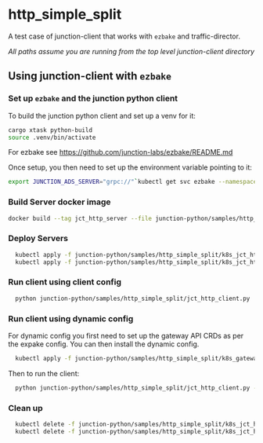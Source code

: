 # http_simple_split

A test case of junction-client that works with `ezbake` and traffic-director.

*All paths assume you are running from the top level junction-client directory*

## Using junction-client with `ezbake`

### Set up `ezbake` and the junction python client
To build the junction python client and set up a venv for it:
```bash
cargo xtask python-build
source .venv/bin/activate
```

For ezbake see https://github.com/junction-labs/ezbake/README.md

Once setup, you then need to set up the environment variable pointing to it:
```bash
export JUNCTION_ADS_SERVER="grpc://"`kubectl get svc ezbake --namespace junction -o jsonpath='{.spec.clusterIP}'`":8008"
```

### Build Server docker image
```bash
docker build --tag jct_http_server --file junction-python/samples/http_simple_split/Dockerfile --load junction-python/samples/http_simple_split/
```

### Deploy Servers
```bash
  kubectl apply -f junction-python/samples/http_simple_split/k8s_jct_http_server.yml 
  kubectl apply -f junction-python/samples/http_simple_split/k8s_jct_http_server_feature_1.yml 
```

### Run client using client config

```bash
  python junction-python/samples/http_simple_split/jct_http_client.py
```

### Run client using dynamic config

For dynamic config you first need to set up the gateway API CRDs
as per the expake config. You can then install the dynamic config.

```bash
  kubectl apply -f junction-python/samples/http_simple_split/k8s_gateway.yml 
```

Then to run the client:

```bash
  python junction-python/samples/http_simple_split/jct_http_client.py --session no-client-config
```

### Clean up
```bash
  kubectl delete -f junction-python/samples/http_simple_split/k8s_jct_http_server.yml 
  kubectl delete -f junction-python/samples/http_simple_split/k8s_jct_http_server_feature_1.yml 
```
